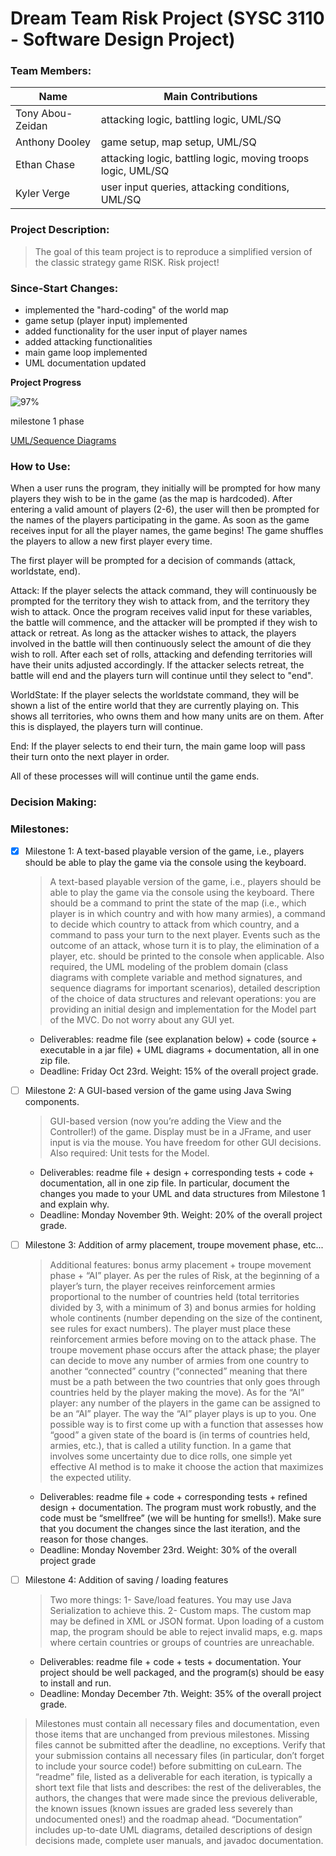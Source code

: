 # **Dream Team Risk Project (SYSC 3110 - Software Design Project)**

### Team Members:
Name | Main Contributions
------------ | -------------
Tony Abou-Zeidan | attacking logic, battling logic, UML/SQ
Anthony Dooley | game setup, map setup, UML/SQ
Ethan Chase | attacking logic, battling logic, moving troops logic, UML/SQ
Kyler Verge | user input queries, attacking conditions, UML/SQ

### Project Description:
>The goal of this team project is to reproduce a simplified version of the classic strategy game RISK.
> Risk project!

### Since-Start Changes:
 - implemented the "hard-coding" of the world map
 - game setup (player input) implemented
 - added functionality for the user input of player names
 - added attacking functionalities
 - main game loop implemented
 - UML documentation updated
 
**Project Progress**

![97%](https://progress-bar.dev/97)

milestone 1 phase

[UML/Sequence Diagrams](https://lucid.app/invitations/accept/fdd00eb0-1f04-4212-8db9-c9dd045a9c40)

### How to Use:
When a user runs the program, they initially will be prompted for how many players they wish to be in the game (as the map is hardcoded).
After entering a valid amount of players (2-6), the user will then be prompted for the names of the players participating in the game.
As soon as the game receives input for all the player names, the game begins! The game shuffles the players to allow a new first player every time.
 
 The first player will be prompted for a decision of commands (attack, worldstate, end).
 
 Attack:
    If the player selects the attack command, they will continuously be prompted for the territory they wish to attack from, and the territory they wish to attack.
    Once the program receives valid input for these variables, the battle will commence, and the attacker will be prompted if they wish to attack or retreat.
    As long as the attacker wishes to attack, the players involved in the battle will then continuously select the amount of die they wish to roll. 
    After each set of rolls, attacking and defending territories will have their units adjusted accordingly.
    If the attacker selects retreat, the battle will end and the players turn will continue until they select to "end".
    
 WorldState:
    If the player selects the worldstate command, they will be shown a list of the entire world that they are currently playing on.
    This shows all territories, who owns them and how many units are on them.
    After this is displayed, the players turn will continue.
    
 End:
    If the player selects to end their turn, the main game loop will pass their turn onto the next player in order.
   
 All of these processes will will continue until the game ends.
   
### Decision Making:

### Milestones:
- [x] Milestone 1: A text-based playable version of the game, i.e., players should be able to play the game via the console using the keyboard.
    >A text-based playable version of the game, i.e., players should be able to
     play the game via the console using the keyboard. There should be a command to print
     the state of the map (i.e., which player is in which country and with how many armies), a
     command to decide which country to attack from which country, and a command to pass
     your turn to the next player. Events such as the outcome of an attack, whose turn it is to
     play, the elimination of a player, etc. should be printed to the console when applicable.
     Also required, the UML modeling of the problem domain (class diagrams with complete
     variable and method signatures, and sequence diagrams for important scenarios), detailed
     description of the choice of data structures and relevant operations: you are providing an
     initial design and implementation for the Model part of the MVC. Do not worry about
     any GUI yet.
    - Deliverables: readme file (see explanation below) + code (source + executable in
      a jar file) + UML diagrams + documentation, all in one zip file. 
    - Deadline: Friday Oct 23rd. Weight: 15% of the overall project grade.
    
- [ ] Milestone 2: A GUI-based version of the game using Java Swing components.
    > GUI-based version (now you’re adding the View and the Controller!) of the
      game. Display must be in a JFrame, and user input is via the mouse. You have freedom
      for other GUI decisions. Also required: Unit tests for the Model. 
    - Deliverables: readme file + design + corresponding tests + code + documentation,
      all in one zip file. In particular, document the changes you made to your UML
      and data structures from Milestone 1 and explain why. 
    - Deadline: Monday November 9th. Weight: 20% of the overall project grade.

- [ ] Milestone 3: Addition of army placement, troupe movement phase, etc...
    >  Additional features: bonus army placement + troupe movement phase +
      “AI” player. As per the rules of Risk, at the beginning of a player’s turn, the player
      receives reinforcement armies proportional to the number of countries held (total
      territories divided by 3, with a minimum of 3) and bonus armies for holding whole 
      continents (number depending on the size of the continent, see rules for exact numbers).
      The player must place these reinforcement armies before moving on to the attack phase.
      The troupe movement phase occurs after the attack phase; the player can decide to move
      any number of armies from one country to another “connected” country (“connected”
      meaning that there must be a path between the two countries that only goes through
      countries held by the player making the move). As for the “AI” player: any number of the
      players in the game can be assigned to be an “AI” player. The way the “AI” player plays
      is up to you. One possible way is to first come up with a function that assesses how
      “good” a given state of the board is (in terms of countries held, armies, etc.), that is called
      a utility function. In a game that involves some uncertainty due to dice rolls, one simple
      yet effective AI method is to make it choose the action that maximizes the expected
      utility. 
    - Deliverables: readme file + code + corresponding tests + refined design +
      documentation. The program must work robustly, and the code must be “smellfree” (we will be hunting for smells!). Make sure that you document the changes
      since the last iteration, and the reason for those changes.
    - Deadline: Monday November 23rd. Weight: 30% of the overall project grade
- [ ] Milestone 4: Addition of saving / loading features
    > Two more things: 1- Save/load features. You may use Java Serialization to
     achieve this. 2- Custom maps. The custom map may be defined in XML or JSON format.
     Upon loading of a custom map, the program should be able to reject invalid maps, e.g.
     maps where certain countries or groups of countries are unreachable.
    - Deliverables: readme file + code + tests + documentation. Your project should be
      well packaged, and the program(s) should be easy to install and run.
    - Deadline: Monday December 7th. Weight: 35% of the overall project grade.

> Milestones must contain all necessary files and documentation, even those items that are
  unchanged from previous milestones. Missing files cannot be submitted after the
  deadline, no exceptions. Verify that your submission contains all necessary files (in
  particular, don’t forget to include your source code!) before submitting on cuLearn.
  The “readme” file, listed as a deliverable for each iteration, is typically a short text file
  that lists and describes: the rest of the deliverables, the authors, the changes that were
  made since the previous deliverable, the known issues (known issues are graded less
  severely than undocumented ones!) and the roadmap ahead.
  “Documentation” includes up-to-date UML diagrams, detailed descriptions of design
  decisions made, complete user manuals, and javadoc documentation.

